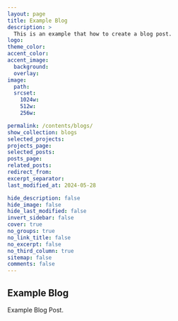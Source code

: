 ```yaml
---
layout: page
title: Example Blog
description: >
  This is an example that how to create a blog post.
logo:
theme_color:
accent_color:
accent_image:
  background:
  overlay:
image:
  path:
  srcset:
    1024w:
    512w:
    256w:

permalink: /contents/blogs/
show_collection: blogs
selected_projects:
projects_page:
selected_posts:
posts_page:
related_posts:
redirect_from:
excerpt_separator:
last_modified_at: 2024-05-28

hide_description: false
hide_image: false
hide_last_modified: false
invert_sidebar: false
cover: true
no_groups: true
no_link_title: false
no_excerpt: false
no_third_column: true
sitemap: false
comments: false
---
```


## Example Blog

Example Blog Post.
